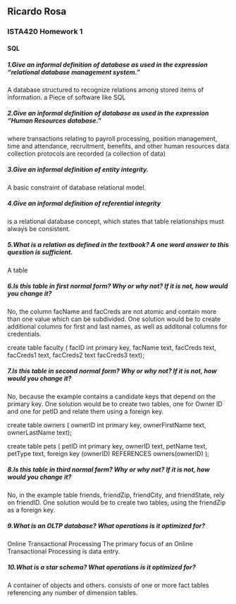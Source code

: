 ## Ricardo Rosa

### ISTA420 Homework 1

#### SQL


##### 1.Give an informal definition of database as used in the expression “relational database management system.”

A database structured to recognize relations among stored items of information. a Piece of software like SQL

##### 2.Give an informal definition of database as used in the expression “Human Resources database.”

where transactions relating to payroll processing, position management, time and attendance, recruitment, benefits, and other human resources data collection protocols are recorded (a collection of data)

##### 3.Give an informal definition of entity integrity.

A basic constraint of database relational model. 

##### 4.Give an informal definition of referential integrity

is a relational database concept, which states that table relationships must always be consistent.

##### 5.What is a relation as defined in the textbook? A one word answer to this question is sufficient.

A table

##### 6.Is this table in first normal form? Why or why not? If it is not, how would you change it?




No, the column facName and facCreds are not atomic and contain more than one value which can be subdivided. One solution would be to create additional 
columns for first and last names, as well as additonal columns for credentials.

create table faculty (
	facID int primary key,
	facName text,
	facCreds text,
	facCreds1 text,
	facCreds2 text
	facCreds3 text);

##### 7.Is this table in second normal form? Why or why not? If it is not, how would you change it?






No, because the example contains a candidate keys that depend on the primary key. One solution would be to create two tables, one for Owner ID and one for petID and relate them
using a foreign key.

create table owners (
	ownerID int primary key,
	ownerFirstName text,
	ownerLastName text);

create table pets ( 
	petID int primary key,
	ownerID text,
	petName text,
	petType text,
	foreign key (ownerID) REFERENCES owners(ownerID)
	);
##### 8.Is this table in third normal form? Why or why not? If it is not, how would you change it?

No, in the example table friends, friendZip, friendCity, and friendState, rely on friendID. One solution would be to create two tables, using the friendZip as a foreign key. 


##### 9.What is an OLTP database? What operations is it optimized for?

Online Transactional Processing The primary focus of an Online Transactional Processing is data entry.

##### 10.What is a star schema? What operations is it optimized for?

A container of objects and others. consists of one or more fact tables referencing any number of dimension tables.
